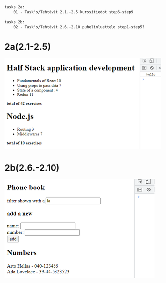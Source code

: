 ```
tasks 2a:
    01 - Task's/Tehtävät 2.1.-2.5 kurssitiedot step6-step9

tasks 2b:
    02 - Task's/Tehtävät 2.6.-2.10 puhelinluettelo step1-step5?
```

# 2a(2.1-2.5)
![](https://github.com/Alkane22/repo/blob/master/part2/01/01.png?raw=true)

# 2b(2.6.-2.10)
![](https://github.com/Alkane22/repo/blob/master/part2/02/02.png?raw=true)
